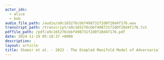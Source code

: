 ```yaml
---
actor_ids:
  - alice
  - bob
audio_file_path: /audio/a9c165276cbbf498731f2d0f28d4f176.wav
transcript_path: /transcript/a9c165276cbbf498731f2d0f28d4f176.txt
pdffile_path: /pdf/a9c165276cbbf498731f2d0f28d4f176.pdf
date: 2024-11-19 05:10:37 +0900
description: .
layout: article
title: Shamir et al. - 2022 - The Dimpled Manifold Model of Adversarial Examples_JP
---
```


